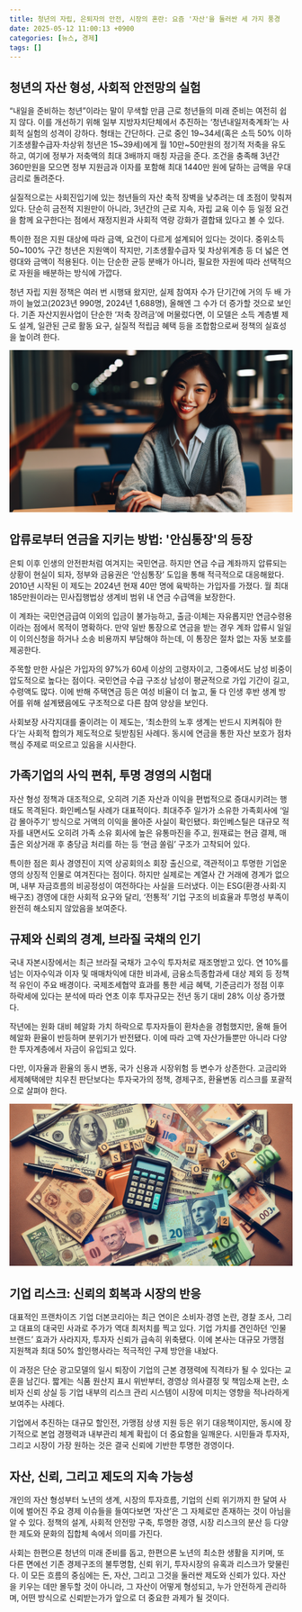 ```yaml
---
title: 청년의 자립, 은퇴자의 안전, 시장의 혼란: 요즘 '자산'을 둘러싼 세 가지 풍경
date: 2025-05-12 11:00:13 +0900
categories: [뉴스, 경제]
tags: []
---
```


## 청년의 자산 형성, 사회적 안전망의 실험

“내일을 준비하는 청년”이라는 말이 무색할 만큼 근로 청년들의 미래 준비는 여전히 쉽지 않다. 이를 개선하기 위해 일부 지방자치단체에서 추진하는 ‘청년내일저축계좌’는 사회적 실험의 성격이 강하다. 형태는 간단하다. 근로 중인 19~34세(혹은 소득 50% 이하 기초생활수급자·차상위 청년은 15~39세)에게 월 10만~50만원의 정기적 저축을 유도하고, 여기에 정부가 저축액의 최대 3배까지 매칭 자금을 준다. 조건을 충족해 3년간 360만원을 모으면 정부 지원금과 이자를 포함해 최대 1440만 원에 달하는 금액을 우대금리로 돌려준다.

실질적으로는 사회진입기에 있는 청년들의 자산 축적 장벽을 낮추려는 데 초점이 맞춰져 있다. 단순히 금전적 지원만이 아니라, 3년간의 근로 지속, 자립 교육 이수 등 일정 요건을 함께 요구한다는 점에서 재정지원과 사회적 역량 강화가 결합돼 있다고 볼 수 있다.

특이한 점은 지원 대상에 따라 금액, 요건이 다르게 설계되어 있다는 것이다. 중위소득 50~100% 구간 청년은 지원액이 작지만, 기초생활수급자 및 차상위계층 등 더 넓은 연령대와 금액이 적용된다. 이는 단순한 균등 분배가 아니라, 필요한 자원에 따라 선택적으로 자원을 배분하는 방식에 가깝다.

청년 자립 지원 정책은 여러 번 시행돼 왔지만, 실제 참여자 수가 단기간에 거의 두 배 가까이 늘었고(2023년 990명, 2024년 1,688명), 올해엔 그 수가 더 증가할 것으로 보인다. 기존 자산지원사업이 단순한 ‘저축 장려금’에 머물렀다면, 이 모델은 소득 계층별 제도 설계, 일관된 근로 활동 요구, 실질적 적립금 혜택 등을 조합함으로써 정책의 실효성을 높이려 한다.

![저녁 무렵 도서관에서 책상에 앉아 미소 짓는 젊은 직장인](assets/img/2025-05-12-84036fe3-a8c5-4614-80d2-0f0b9f42ad2d/1747015309442.png)

## 압류로부터 연금을 지키는 방법: '안심통장'의 등장

은퇴 이후 인생의 안전판처럼 여겨지는 국민연금. 하지만 연금 수급 계좌까지 압류되는 상황이 현실이 되자, 정부와 금융권은 ‘안심통장’ 도입을 통해 적극적으로 대응해왔다. 2010년 시작된 이 제도는 2024년 현재 40만 명에 육박하는 가입자를 가졌다. 월 최대 185만원이라는 민사집행법상 생계비 범위 내 연금 수급액을 보장한다.

이 계좌는 국민연금급여 이외의 입금이 불가능하고, 출금·이체는 자유롭지만 연금수령용이라는 점에서 목적이 명확하다. 만약 일반 통장으로 연금을 받는 경우 계좌 압류시 일일이 이의신청을 하거나 소송 비용까지 부담해야 하는데, 이 통장은 절차 없는 자동 보호를 제공한다.

주목할 만한 사실은 가입자의 97%가 60세 이상의 고령자이고, 그중에서도 남성 비중이 압도적으로 높다는 점이다. 국민연금 수급 구조상 남성이 평균적으로 가입 기간이 길고, 수령액도 많다. 이에 반해 주택연금 등은 여성 비율이 더 높고, 둘 다 인생 후반 생계 방어를 위해 설계됐음에도 구조적으로 다른 참여 양상을 보인다.

사회보장 사각지대를 줄이려는 이 제도는, ‘최소한의 노후 생계는 반드시 지켜줘야 한다’는 사회적 합의가 제도적으로 뒷받침된 사례다. 동시에 연금을 통한 자산 보호가 점차 핵심 주제로 떠오르고 있음을 시사한다.

## 가족기업의 사익 편취, 투명 경영의 시험대

자산 형성 정책과 대조적으로, 오히려 기존 자산과 이익을 편법적으로 증대시키려는 행태도 목격된다. 화인베스틸 사례가 대표적이다. 최대주주 일가가 소유한 가족회사에 ‘일감 몰아주기’ 방식으로 거액의 이익을 몰아준 사실이 확인됐다. 화인베스틸은 대규모 적자를 내면서도 오히려 가족 소유 회사에 높은 유통마진을 주고, 원재료는 현금 결제, 매출은 외상거래 후 충당금 처리를 하는 등 ‘현금 쏠림’ 구조가 고착되어 있다.

특이한 점은 회사 경영진이 지역 상공회의소 회장 출신으로, 객관적이고 투명한 기업운영의 상징적 인물로 여겨진다는 점이다. 하지만 실제로는 계열사 간 거래에 경계가 없으며, 내부 자금흐름의 비공정성이 여전하다는 사실을 드러냈다. 이는 ESG(환경·사회·지배구조) 경영에 대한 사회적 요구와 달리, ‘전통적’ 기업 구조의 비효율과 투명성 부족이 완전히 해소되지 않았음을 보여준다.


## 규제와 신뢰의 경계, 브라질 국채의 인기

국내 자본시장에서는 최근 브라질 국채가 고수익 투자처로 재조명받고 있다. 연 10%를 넘는 이자수익과 이자 및 매매차익에 대한 비과세, 금융소득종합과세 대상 제외 등 정책적 유인이 주요 배경이다. 국제조세협약 효과를 통한 세금 혜택, 기준금리가 정점 이후 하락세에 있다는 분석에 따라 연초 이후 투자규모는 전년 동기 대비 28% 이상 증가했다.

작년에는 원화 대비 헤알화 가치 하락으로 투자자들이 환차손을 경험했지만, 올해 들어 헤알화 환율이 반등하며 분위기가 반전됐다. 이에 따라 고액 자산가들뿐만 아니라 다양한 투자계층에서 자금이 유입되고 있다.

다만, 이자율과 환율의 동시 변동, 국가 신용과 시장위험 등 변수가 상존한다. 고금리와 세제혜택에만 치우친 판단보다는 투자국가의 정책, 경제구조, 환율변동 리스크를 포괄적으로 살펴야 한다.

![세계 여러 국가의 화폐와 국채 증권이 탁자 위에 펼쳐진 모습](assets/img/2025-05-12-84036fe3-a8c5-4614-80d2-0f0b9f42ad2d/1747015327678.png)

## 기업 리스크: 신뢰의 회복과 시장의 반응

대표적인 프랜차이즈 기업 더본코리아는 최근 연이은 소비자·경영 논란, 경찰 조사, 그리고 대표의 대국민 사과로 주가가 역대 최저치를 찍고 있다. 기업 가치를 견인하던 ‘인물 브랜드’ 효과가 사라지자, 투자자 신뢰가 급속히 위축됐다. 이에 본사는 대규모 가맹점 지원책과 최대 50% 할인행사라는 적극적인 구제 방안을 내놨다.

이 과정은 단순 광고모델의 일시 퇴장이 기업의 근본 경쟁력에 직격타가 될 수 있다는 교훈을 남긴다. 짧게는 식품 원산지 표시 위반부터, 경영상 의사결정 및 책임소재 논란, 소비자 신뢰 상실 등 기업 내부의 리스크 관리 시스템이 시장에 미치는 영향을 적나라하게 보여주는 사례다.

기업에서 추진하는 대규모 할인전, 가맹점 상생 지원 등은 위기 대응책이지만, 동시에 장기적으로 본업 경쟁력과 내부관리 체계 확립이 더 중요함을 일깨운다. 시민들과 투자자, 그리고 시장이 가장 원하는 것은 결국 신뢰에 기반한 투명한 경영이다.


## 자산, 신뢰, 그리고 제도의 지속 가능성

개인의 자산 형성부터 노년의 생계, 시장의 투자흐름, 기업의 신뢰 위기까지 한 달여 사이에 벌어진 주요 경제 이슈들을 들여다보면 ‘자산’은 그 자체로만 존재하는 것이 아님을 알 수 있다. 정책의 설계, 사회적 안전망 구축, 투명한 경영, 시장 리스크의 분산 등 다양한 제도와 문화의 집합체 속에서 의미를 가진다.

사회는 한편으론 청년의 미래 준비를 돕고, 한편으론 노년의 최소한 생활을 지키며, 또 다른 면에선 기존 경제구조의 불투명함, 신뢰 위기, 투자시장의 유혹과 리스크가 맞물린다. 이 모든 흐름의 중심에는 돈, 자산, 그리고 그것을 둘러싼 제도와 신뢰가 있다. 자산을 키우는 데만 몰두할 것이 아니라, 그 자산이 어떻게 형성되고, 누가 안전하게 관리하며, 어떤 방식으로 신뢰받는가가 앞으로 더 중요한 과제가 될 것이다.